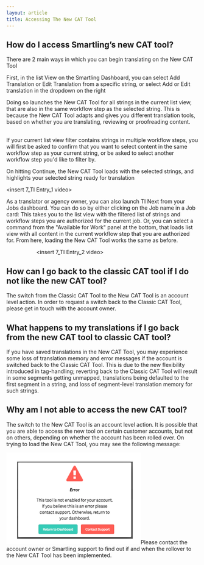 ```yaml
---
layout: article
title: Accessing The New CAT Tool
---
```



## How do I access Smartling’s new CAT tool?

There are 2 main ways in which you can begin translating on the New CAT Tool

First, in the list View on the Smartling Dashboard, you can select Add Translation or Edit Translation from a specific string, or select Add or Edit translation in the dropdown on the right

Doing so launches the New CAT Tool for all strings in the current list view, that are also in the same workflow step as the selected string. This is because the New CAT Tool adapts and gives you different translation tools, based on whether you are translating, reviewing or proofreading content.

<br>If your current list view filter contains strings in multiple workflow steps, you will first be asked to confirm that you want to select content in the same workflow step as your current string, or be asked to select another workflow step you'd like to filter by.

On hitting Continue, the New CAT Tool loads with the selected strings, and highlights your selected string ready for translation

&lt;insert 7_TI Entry_1 video&gt;

As a translator or agency owner, you can also launch TI Next from your Jobs dashboard. You can do so by either clicking on the Job name in a Job card: This takes you to the list view with the filtered list of strings and workflow steps you are authorized for the current job. Or, you can select a command from the "Available for Work" panel at the bottom, that loads list view with all content in the current workflow step that you are authorized for. From here, loading the New CAT Tool works the same as before.

&nbsp;&nbsp; &nbsp; &nbsp; &nbsp; &nbsp; &nbsp; &nbsp; &nbsp; &nbsp; &nbsp;&lt;insert 7_TI Entry_2 video&gt;

## How can I go back to the classic CAT tool if I do not like the new CAT tool?

The switch from the Classic CAT Tool to the New CAT Tool is an account level action. In order to request a switch back to the Classic CAT Tool, please get in touch with the account owner.

## What happens to my translations if I go back from the new CAT tool to classic CAT tool?

If you have saved translations in the New CAT Tool, you may experience some loss of translation memory and error messages if the account is switched back to the Classic CAT Tool. This is due to the new flexibility introduced in tag-handling; reverting back to the Classic CAT Tool will result in some segments getting unmapped, translations being defaulted to the first segment in a string, and loss of segment-level translation memory for such strings.

## Why am I not able to access the new CAT tool?

The switch to the New CAT Tool is an account level action. It is possible that you are able to access the new tool on certain customer accounts, but not on others, depending on whether the account has been rolled over. On trying to load the New CAT Tool, you may see the following message:

![](/uploads/versions/screen-shot-2017-03-06-at-10-42-06-am---x----353-241x---.png)Please contact the account owner or Smartling support to find out if and when the rollover to the New CAT Tool has been implemented.